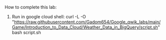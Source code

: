 How to complete this lab:
1. Run in google cloud shell:
curl -L -O "https://raw.githubusercontent.com/Gadom654/Google_qwik_labs/main/Game/Introduction_to_Data_Cloud/Weather_Data_in_BigQuery/script.sh"
bash script.sh
